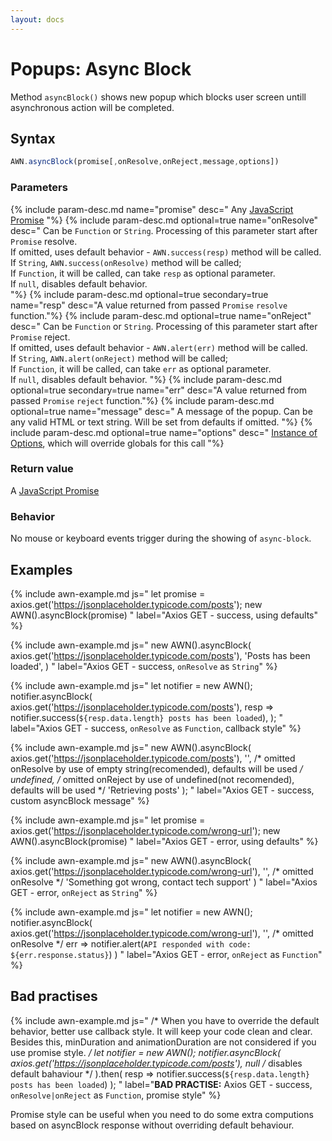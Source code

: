 ```yaml
---
layout: docs
---
```


# Popups: Async Block
Method `asyncBlock()` shows new popup which blocks user screen untill asynchronous action will be completed.


## Syntax
```javascript
AWN.asyncBlock(promise[,onResolve,onReject,message,options])
```
### Parameters
{% include param-desc.md name="promise" desc="
  Any [JavaScript Promise](https://developer.mozilla.org/en-US/docs/Web/JavaScript/Reference/Global_Objects/Promise)
"%}
{% include param-desc.md optional=true name="onResolve" desc="
  Can be `Function` or `String`. Processing of this parameter start after `Promise` resolve.  
  If omitted, uses default behavior - `AWN.success(resp)` method will be called.  
  If `String`, `AWN.success(onResolve)` method will be called;  
  If `Function`, it will be called, can take `resp` as optional parameter.  
  If `null`, disables default behavior.  
"%}
{% include param-desc.md optional=true secondary=true name="resp" desc="A value returned from passed `Promise` `resolve` function."%}
{% include param-desc.md optional=true name="onReject" desc="
  Can be `Function` or `String`. Processing of this parameter start after `Promise` reject.  
  If omitted, uses default behavior - `AWN.alert(err)` method will be called.  
  If `String`, `AWN.alert(onReject)` method will be called;  
  If `Function`, it will be called, can take `err` as optional parameter.  
  If `null`, disables default behavior.
"%}
{% include param-desc.md optional=true secondary=true name="err" desc="A value returned from passed `Promise` `reject` function."%}
{% include param-desc.md optional=true name="message" desc="
  A message of the popup. Can be any valid HTML or text string. Will be set from defaults if omitted.
"%}
{% include param-desc.md optional=true name="options" desc="
  [Instance of Options](/awesome-notifications/docs/customization/), which will override globals for this call
"%}

### Return value
A [JavaScript Promise](https://developer.mozilla.org/en-US/docs/Web/JavaScript/Reference/Global_Objects/Promise)


### Behavior
No mouse or keyboard events trigger during the showing of  `async-block`.

## Examples

{% include awn-example.md js="
  let promise = axios.get('https://jsonplaceholder.typicode.com/posts');
  new AWN().asyncBlock(promise)
" label="Axios GET - success, using defaults" %}

{% include awn-example.md js="
  new AWN().asyncBlock(
    axios.get('https://jsonplaceholder.typicode.com/posts'),
    'Posts has been loaded',
  )
" label="Axios GET - success, `onResolve` as `String`" %}

{% include awn-example.md js="
  let notifier = new AWN();
  notifier.asyncBlock(
    axios.get('https://jsonplaceholder.typicode.com/posts'),
    resp => notifier.success(`${resp.data.length} posts has been loaded`),
  );
" label="Axios GET - success, `onResolve` as `Function`, callback style" %}

{% include awn-example.md js="
  new AWN().asyncBlock(
    axios.get('https://jsonplaceholder.typicode.com/posts'),
    '',  /* omitted onResolve by use of empty string(recomended), defaults will be used */
    undefined, /* omitted onReject by use of undefined(not recomended), defaults will be used */
    'Retrieving posts'
  );
" label="Axios GET - success, custom asyncBlock message" %}

{% include awn-example.md js="
  let promise = axios.get('https://jsonplaceholder.typicode.com/wrong-url');
  new AWN().asyncBlock(promise)
" label="Axios GET - error, using defaults" %}

{% include awn-example.md js="
  new AWN().asyncBlock(
     axios.get('https://jsonplaceholder.typicode.com/wrong-url'),
     '', /* omitted onResolve */
     'Something got wrong, contact tech support'
  )
" label="Axios GET - error, `onReject` as `String`" %}

{% include awn-example.md js="
  let notifier = new AWN();
  notifier.asyncBlock(
     axios.get('https://jsonplaceholder.typicode.com/wrong-url'),
     '', /* omitted onResolve */
     err => notifier.alert(`API responded with code: ${err.response.status}`)
  )
" label="Axios GET - error, `onReject` as `Function`" %}

## Bad practises

{% include awn-example.md js="
  /* When you have to override the default behavior, better use callback style. It will keep your code clean and clear. 
     Besides this, minDuration and animationDuration are not considered if you use promise style. */
  let notifier = new AWN();
  notifier.asyncBlock(
    axios.get('https://jsonplaceholder.typicode.com/posts'),
    null /* disables default bahaviour */
  ).then(
    resp => notifier.success(`${resp.data.length} posts has been loaded`)
  );
" label="<b class='red'>BAD PRACTISE:</b> Axios GET - success, `onResolve|onReject` as `Function`, promise style" %}

Promise style can be useful when you need to do some extra computions based on asyncBlock response without overriding default behaviour.

<script src="https://unpkg.com/axios/dist/axios.min.js"></script>
